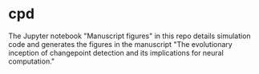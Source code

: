 # cpd

The Jupyter notebook "Manuscript figures" in this repo details simulation code and generates the figures in the manuscript "The evolutionary inception of changepoint detection and its implications for neural computation."
